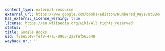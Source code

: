 ```yaml
---
content_type: external-resource
external_url: https://www.google.com/books/edition/Numbered_Days/utBBco6EQEEC?hl=en&gbpv=1
has_external_license_warning: true
license: https://en.wikipedia.org/wiki/All_rights_reserved
status: ''
title: Google Books
uid: f2be5148-fef8-47a7-8903-2a2fef563648
wayback_url: ''
---
```

